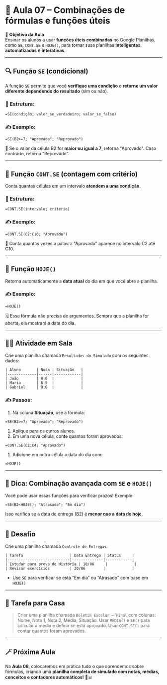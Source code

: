# 📘 Aula 07 – Combinações de fórmulas e funções úteis

🎯 **Objetivo da Aula**  
Ensinar os alunos a usar **funções úteis combinadas** no Google Planilhas, como `SE`, `CONT.SE` e `HOJE()`, para tornar suas planilhas **inteligentes**, **automatizadas** e **interativas**.

---

## 🔍 Função `SE` (condicional)

A função `SE` permite que você **verifique uma condição** e **retorne um valor diferente dependendo do resultado** (sim ou não).

### 🧠 Estrutura:
```excel
=SE(condição; valor_se_verdadeiro; valor_se_falso)
```

### ✍️ Exemplo:

```
=SE(B2>=7; "Aprovado"; "Reprovado")
```

🧠 Se o valor da célula B2 for **maior ou igual a 7**, retorna "Aprovado".
 Caso contrário, retorna "Reprovado".

------

## 🔢 Função `CONT.SE` (contagem com critério)

Conta quantas células em um intervalo **atendem a uma condição**.

### 🧠 Estrutura:

```excel
=CONT.SE(intervalo; critério)
```

### ✍️ Exemplo:

```excel
=CONT.SE(C2:C10; "Aprovado")
```

🔢 Conta quantas vezes a palavra "Aprovado" aparece no intervalo C2 até C10.

------

## 📆 Função `HOJE()`

Retorna automaticamente a **data atual** do dia em que você abre a planilha.

### ✍️ Exemplo:

```excel
=HOJE()
```

🗓️ Essa fórmula não precisa de argumentos. Sempre que a planilha for aberta, ela mostrará a data do dia.

------

## 👨‍🏫 Atividade em Sala

Crie uma planilha chamada `Resultados do Simulado` com os seguintes dados:

```
| Aluno       | Nota | Situação   |
|-------------|------|------------|
| João        | 8,0  |            |
| Maria       | 6,5  |            |
| Gabriel     | 9,0  |            |
```

### ✍️ Passos:

1. Na coluna **Situação**, use a fórmula:

```excel
=SE(B2>=7; "Aprovado"; "Reprovado")
```

1. Aplique para os outros alunos.
2. Em uma nova célula, conte quantos foram aprovados:

```excel
=CONT.SE(C2:C4; "Aprovado")
```

1. Adicione em outra célula a data do dia com:

```excel
=HOJE()
```

------

## 🧩 Dica: Combinação avançada com `SE` e `HOJE()`

Você pode usar essas funções para verificar prazos!
 Exemplo:

```excel
=SE(B2<HOJE(); "Atrasado"; "Em dia")
```

Isso verifica se a data de entrega (B2) é **menor que a data de hoje**.

------

## 📝 Desafio

Crie uma planilha chamada `Controle de Entregas`.

```
| Tarefa                     | Data Entrega | Status     |
|----------------------------|--------------|------------|
| Estudar para prova de História | 10/06     |            |
| Revisar exercícios         | 20/06        |            |
```

- Use `SE` para verificar se está “Em dia” ou “Atrasado” com base em `HOJE()`

------

## 📌 Tarefa para Casa

> Criar uma planilha chamada `Boletim Escolar – Final` com colunas: Nome, Nota 1, Nota 2, Média, Situação.
>  Usar `MÉDIA()` e `SE()` para calcular a média e definir se está aprovado.
>  Usar `CONT.SE()` para contar quantos foram aprovados.

------

## 🪄 Próxima Aula

Na **Aula 08**, colocaremos em prática tudo o que aprendemos sobre fórmulas, criando uma **planilha completa de simulado com notas, médias, conceitos e contadores automáticos!** 🎯📊

